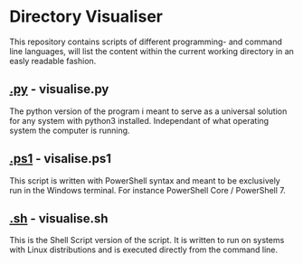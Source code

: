 # Directory Visualiser
This repository contains scripts of different programming- and command line languages, will list the content within the current working directory in an easly readable fashion.

## [.py]() - visualise.py
The python version of the program i meant to serve as a universal solution for any system with python3 installed. Independant of what operating system the computer is running.

## [.ps1]() - visalise.ps1
This script is written with PowerShell syntax and meant to be exclusively run in the Windows terminal. For instance PowerShell Core / PowerShell 7.

## [.sh]() - visualise.sh
This is the Shell Script version of the script. It is written to run on systems with Linux distributions and is executed directly from the command line.